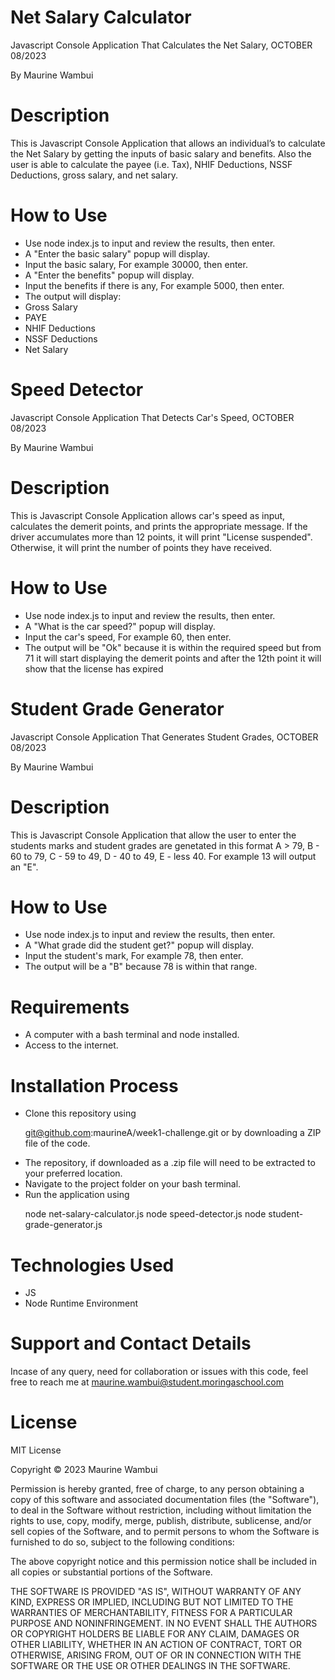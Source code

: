 # Net Salary Calculator

Javascript Console Application That Calculates the Net Salary, OCTOBER 08/2023

By Maurine Wambui

# Description

This is Javascript Console Application that allows an individual’s to calculate the Net Salary by getting the inputs of basic salary and benefits. Also the user is able to calculate the payee (i.e. Tax), NHIF Deductions, NSSF Deductions, gross salary, and net salary. 

# How to Use

<ul>
<li>Use node index.js to input and review the results, then enter.</li>
<li>A "Enter the basic salary" popup will display.</li>
<li>Input the basic salary, For example 30000, then enter.</li>
<li>A "Enter the benefits" popup will display.</li>
<li>Input the benefits if there is any, For example 5000, then enter.</li>
<li>The output will display: 
<li>Gross Salary</li>
<li>PAYE</li>
<li>NHIF Deductions</li>
<li>NSSF Deductions</li>
<li>Net Salary</li>
</li>
</ul>


# Speed Detector

Javascript Console Application That Detects Car's Speed, OCTOBER 08/2023

By Maurine Wambui

# Description

This is Javascript Console Application allows car's speed as input, calculates the demerit points, and prints the appropriate message. If the driver accumulates more than 12 points, it will print "License suspended". Otherwise, it will print the number of points they have received.

# How to Use

<ul>
<li>Use node index.js to input and review the results, then enter.</li>
<li>A "What is the car speed?" popup will display.</li>
<li>Input the car's speed, For example 60, then enter.</li>
<li>The output will be  "Ok" because it is within the required speed but from 71 it will start displaying the demerit points and after the 12th point it will show that the license has expired </li>
</ul>

# Student Grade Generator

Javascript Console Application That Generates Student Grades, OCTOBER 08/2023

By Maurine Wambui

# Description

This is Javascript Console Application that allow the user to enter the students marks and student grades are genetated in this format  A > 79, B - 60 to 79, C -  59 to 49, D - 40 to 49, E - less 40. For example 13 will output an "E".

# How to Use

<ul>
<li>Use node index.js to input and review the results, then enter.</li>
<li>A "What grade did the student get?" popup will display.</li>
<li>Input the student's mark, For example 78, then enter.</li>
<li>The output will be a "B" because 78 is within that range.</li>
</ul>


# Requirements

<ul>
<li>A computer with a bash terminal and node installed.</li>
<li>Access to the internet.</li>
</ul>

# Installation Process

<ul>
<li>Clone this repository using

  git@github.com:maurineA/week1-challenge.git
or by downloading a ZIP file of the code.</li>
<li>The repository, if downloaded as a .zip file will need to be extracted to your preferred location.</li>
<li>Navigate to the project folder on your bash terminal.</li>
<li>Run the application using

  node net-salary-calculator.js
  node speed-detector.js
  node student-grade-generator.js</li>
</ul>

  # Technologies Used
<ul>
<li>JS</li>
<li>Node Runtime Environment</li>
</ul>


# Support and Contact Details

Incase of any query, need for collaboration or issues with this code, feel free to reach me at maurine.wambui@student.moringaschool.com

# License

MIT License

Copyright © 2023 Maurine Wambui 

Permission is hereby granted, free of charge, to any person obtaining a copy of this software and associated documentation files (the "Software"), to deal in the Software without restriction, including without limitation the rights to use, copy, modify, merge, publish, distribute, sublicense, and/or sell copies of the Software, and to permit persons to whom the Software is furnished to do so, subject to the following conditions:

The above copyright notice and this permission notice shall be included in all copies or substantial portions of the Software.

THE SOFTWARE IS PROVIDED "AS IS", WITHOUT WARRANTY OF ANY KIND, EXPRESS OR IMPLIED, INCLUDING BUT NOT LIMITED TO THE WARRANTIES OF MERCHANTABILITY, FITNESS FOR A PARTICULAR PURPOSE AND NONINFRINGEMENT. IN NO EVENT SHALL THE AUTHORS OR COPYRIGHT HOLDERS BE LIABLE FOR ANY CLAIM, DAMAGES OR OTHER LIABILITY, WHETHER IN AN ACTION OF CONTRACT, TORT OR OTHERWISE, ARISING FROM, OUT OF OR IN CONNECTION WITH THE SOFTWARE OR THE USE OR OTHER DEALINGS IN THE SOFTWARE.
